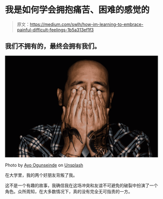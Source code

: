 # 我是如何学会拥抱痛苦、困难的感觉的

> 原文：<https://medium.com/swlh/how-im-learning-to-embrace-painful-difficult-feelings-1b5a313ef1f3>

## 我们不拥有的，最终会拥有我们。

![](img/861cd23ced5b5bac4ec417e190ed3cd2.png)

Photo by [Ayo Ogunseinde](https://unsplash.com/@armedshutter?utm_source=medium&utm_medium=referral) on [Unsplash](https://unsplash.com?utm_source=medium&utm_medium=referral)

在大学里，我的两个好朋友背叛了我。

这不是一个有趣的故事，我确信我在这场冲突和友谊不可避免的破裂中扮演了一个角色。众所周知，在大多数情况下，真的没有完全无可指责的一方。